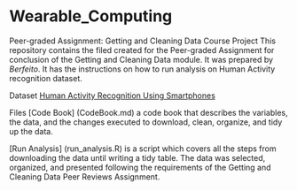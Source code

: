 # Wearable_Computing
Peer-graded Assignment: Getting and Cleaning Data Course Project
This repository contains the filed created for the Peer-graded Assignment for conclusion of the Getting and Cleaning Data module. It was prepared by *Berfeito*. It has the instructions on how to run analysis on Human Activity recognition dataset.

Dataset
[Human Activity Recognition Using Smartphones](https://d396qusza40orc.cloudfront.net/getdata%2Fprojectfiles%2FUCI%20HAR%20Dataset.zip)

Files
[Code Book] (CodeBook.md) a code book that describes the variables, the data, and the changes executed to download, clean, organize,  and tidy up the data.

[Run Analysis] (run_analysis.R) is a script which covers all the steps from downloading the data until writing a tidy table. The data was selected, organized, and presented following the requirements of the Getting and Cleaning Data Peer Reviews Assignment.
